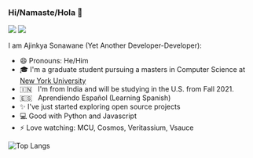 ### Hi/Namaste/Hola 👋
[<img src="https://img.shields.io/badge/LinkedIn-0077B5?style=for-the-badge&logo=linkedin&logoColor=white">](https://www.linkedin.com/in/sonawaneajinks/)
[<img src="https://img.shields.io/badge/Twitter-1DA1F2?style=for-the-badge&logo=twitter&logoColor=white">](https://twitter.com/sonawaneajinks)

I am Ajinkya Sonawane (Yet Another Developer-Developer): <br>
- 😄 Pronouns: He/Him <br>
- 🎓 I'm a graduate student pursuing a masters in Computer Science at [New York University](https://www.nyu.edu/)
- 🇮🇳  &nbsp;&nbsp;I'm from India and will be studying in the U.S. from Fall 2021.
- 🇪🇸  &nbsp;&nbsp;Aprendiendo Español (Learning Spanish)
- ✨ I've just started exploring open source projects
- 💻 Good with Python and Javascript
- ⚡ Love watching: MCU, Cosmos, Veritassium, Vsauce

![Top Langs](https://github-readme-stats.vercel.app/api/top-langs/?username=ajinkya-sonawane&layout=compact)
